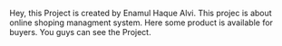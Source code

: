 Hey,
this Project is created by Enamul Haque Alvi.
This projec is about online shoping managment system. Here some product is available for buyers.
You guys can see the Project.
